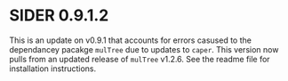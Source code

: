 # SIDER 0.9.1.2

This is an update on v0.9.1 that accounts for errors casused to the dependancey pacakge `mulTree` due to updates to `caper`. This version now pulls from an updated release of `mulTree` v1.2.6. See the readme file for installation instructions.
